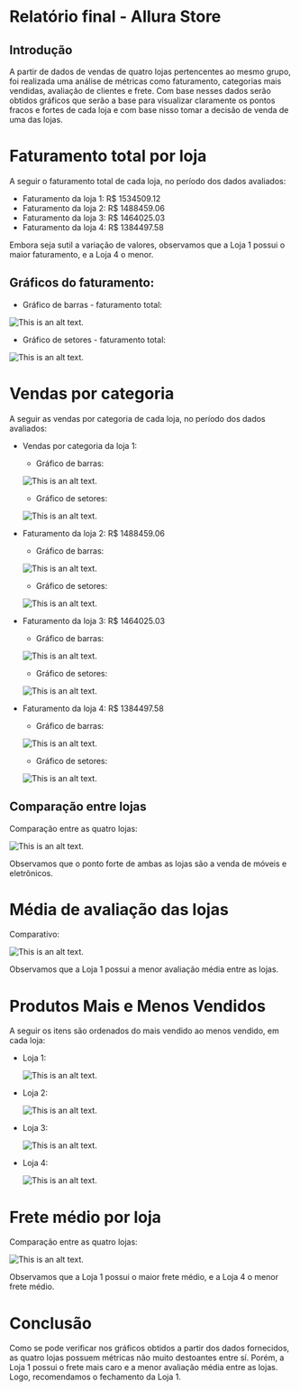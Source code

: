 # Relatório final - Allura Store
## Introdução
A partir de dados de vendas de quatro lojas pertencentes ao mesmo grupo, foi realizada uma análise de métricas como faturamento, categorias mais vendidas, avaliação de clientes e frete. Com base nesses dados serão obtidos gráficos que serão a base para visualizar claramente os pontos fracos e fortes de cada loja e com base nisso tomar a decisão de venda de uma das lojas.

# Faturamento total por loja

A seguir o faturamento total de cada loja, no período dos dados avaliados: 
* Faturamento da loja 1: R$ 1534509.12 
* Faturamento da loja 2: R$ 1488459.06 
* Faturamento da loja 3: R$ 1464025.03 
* Faturamento da loja 4: R$ 1384497.58

Embora seja sutil a variação de valores, observamos que a Loja 1 possui o maior faturamento, e a Loja 4 o menor.

## Gráficos do faturamento:
* Gráfico de barras - faturamento total:
  
![This is an alt text.](/images/faturamento_barras.png "Gráfico de barras - faturamento total.")

* Gráfico de setores - faturamento total:
  
![This is an alt text.](/images/faturamento_pizza.png "Gráfico de setores - faturamento total.")

# Vendas por categoria

A seguir as vendas por categoria de cada loja, no período dos dados avaliados: 

* Vendas por categoria da loja 1:
    * Gráfico de barras:
 
    ![This is an alt text.](/images/loja1_vendas_categ_barras.png "Gráfico")

    * Gráfico de setores:
  
    ![This is an alt text.](/images/loja1_vendas_categ_setores.png "Gráfico")


* Faturamento da loja 2: R$ 1488459.06
   * Gráfico de barras:
 
    ![This is an alt text.](/images/loja2_vendas_categ_barras.png "Gráfico")

    * Gráfico de setores:
  
    ![This is an alt text.](/images/loja2_vendas_categ_setores.png "Gráfico")

  
* Faturamento da loja 3: R$ 1464025.03
   * Gráfico de barras:
 
    ![This is an alt text.](/images/loja3_vendas_categ_barras.png "Gráfico")

    * Gráfico de setores:
  
    ![This is an alt text.](/images/loja3_vendas_categ_setores.png "Gráfico")
  
* Faturamento da loja 4: R$ 1384497.58
     * Gráfico de barras:
 
    ![This is an alt text.](/images/loja4_vendas_categ_barras.png "Gráfico")
  
    * Gráfico de setores:
  
    ![This is an alt text.](/images/loja4_vendas_categ_setores.png "Gráfico")

## Comparação entre lojas
Comparação entre as quatro lojas: 

![This is an alt text.](/images/lojas_vendas_categ_barras.png "Gráfico")

Observamos que o ponto forte de ambas as lojas são a venda de móveis e eletrônicos.


# Média de avaliação das lojas
Comparativo:

![This is an alt text.](/images/media_avaliacao_lojas.png "Gráfico")

Observamos que a Loja 1 possui a menor avaliação média entre as lojas.

# Produtos Mais e Menos Vendidos
A seguir os itens são ordenados do mais vendido ao menos vendido, em cada loja:

* Loja 1:
   
    ![This is an alt text.](/images/produtos_mais_vendidos_loja1.png "Gráfico")

* Loja 2:
   
    ![This is an alt text.](/images/produtos_mais_vendidos_loja2.png "Gráfico")

* Loja 3:
   
    ![This is an alt text.](/images/produtos_mais_vendidos_loja3.png "Gráfico")

* Loja 4:
   
    ![This is an alt text.](/images/produtos_mais_vendidos_loja4.png "Gráfico")

# Frete médio por loja

Comparação entre as quatro lojas: 

![This is an alt text.](/images/frete_medio.png "Gráfico")

Observamos que a Loja 1 possui o maior frete médio, e a Loja 4 o menor frete médio.

# Conclusão 

Como se pode verificar nos gráficos obtidos a partir dos dados fornecidos, as quatro lojas possuem métricas não muito destoantes entre sí. Porém, a Loja 1 possui o frete mais caro e a menor avaliação média entre as lojas. Logo, recomendamos o fechamento da Loja 1.

